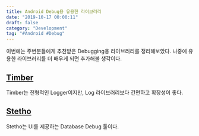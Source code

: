 ```yaml
---
title: Android Debug용 유용한 라이브러리
date: "2019-10-17 00:00:11"
draft: false
category: "Development"
tag: "#Android #Debug"
---
```


이번에는 주변분들에게 추천받은 Debugging용 라이브러리를 정리해보았다. 나중에 유용한 라이브러리를 더 배우게 되면 추가해볼 생각이다.

## [Timber](https://github.com/JakeWharton/timber/)

Timber는 전형적인 Logger이지만, Log 라이브러리보다 간편하고 확장성이 좋다.

## [Stetho](http://facebook.github.io/stetho/)

Stetho는 UI를 제공하는 Database Debug 툴이다.
